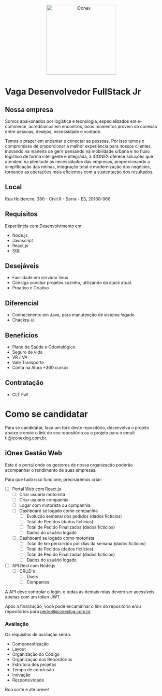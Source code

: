 <p align="center">
  <img src="http://www.iconexlog.com.br/assets/img/logos/logopreta.png" alt="iConex" width="230" />
</p>

# Vaga Desenvolvedor FullStack Jr

## Nossa empresa
Somos apaixonados por logística e tecnologia, especializados em e-commerce, acreditamos em encontros, bons momentos provem da conexão entre pessoas, desejos, necessidade e vontade.

Temos o prazer em encantar e conectar as pessoas. Por isso temos o compromisso de proporcionar a melhor experiência para nossos clientes, inovando na maneira de gerir pensando na mobilidade urbana e no fluxo logístico de forma inteligente e integrada, a ICONEX oferece soluções que atendem na plenitude as necessidades das empresas, proporcionando a simplificação das rotinas, integração total e modernização dos negócios, tornando as operações mais eficientes com a sustentação dos resultados.

## Local
Rua Holdercim, 380 - Civit II - Serra - ES, 29168-066

## Requisitos
Experiência com Desenvolvimento em:
- Node.js
- Javascript
- React.js
- SQL

## Desejáveis
- Facilidade em servidor linux
- Consiga concluir projetos sozinho, utilizando da stack atual.
- Proativo e Criativo

## Diferencial
- Conhecimento em Java, para manutenção de sistema legado.
- Chackra-ui.

## Benefícios
- Plano de Saúde e Odontológico
- Seguro de vida
- VR / VA
- Vale Transporte
- Conta na Alura +300 cursos

## Contratação
- CLT Full

# Como se candidatar
Para se candidatar, faça um fork deste repositório, desenvolva o projeto abaixo e envie o link do seu repositório ou o projeto para o email: ti@iconexlog.com.br.

## iOnex Gestão Web
Este é o portal onde os gestores de nossa organização poderão acompanhar o rendimento de suas empresas.

Para que tudo isso funcione, precisaremos criar:

- [ ] Portal Web com React.js
  - [ ] Criar usuário motorista
  - [ ] Criar usuário companhia
  - [ ] Logar com motorista ou companhia
  - [ ] Dashboard se logado como companhia
    - [ ] Evolução semanal dos pedidos (dados fictícios)
    - [ ] Total de Pedidos (dados fictícios)
    - [ ] Total de Pedido Finalizados (dados fictícios)
    - [ ] Dados do usuário logado
  - [ ] Dashboard se logado como motorista
    - [ ] Total de km percorrido por dias da semana (dados fictícios)
    - [ ] Total de Pedidos (dados fictícios)
    - [ ] Total de Pedido Finalizados (dados fictícios)
    - [ ] Dados do usuário logado
- [ ] API Rest com Node.js
  - [ ] CRUD's
    - [ ] Users
    - [ ] Companies

A API deve controlar o login, e todas as demais rotas devem ser acessíveis apenas com um token JWT.

Após a finalização, você pode encaminhar o link do repositório e/ou repositórios para pedro@iconexlog.com.br

### Avaliação

Os requisitos de avaliação serão:
- Componentização
- Layout
- Organização do Código
- Organização dos Repositórios
- Estrutura dos projetos
- Tempo de conclusão
- Inovação
- Responsividade
  
Boa sorte e até breve!
